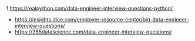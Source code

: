 1 https://realpython.com/data-engineer-interview-questions-python/
* https://insights.dice.com/employer-resource-center/big-data-engineer-interview-questions/
* https://365datascience.com/data-engineer-interview-questions/
